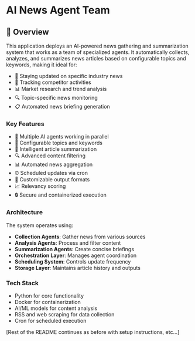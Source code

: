 # AI News Agent Team

## 📖 Overview

This application deploys an AI-powered news gathering and summarization system that works as a team of specialized agents. It automatically collects, analyzes, and summarizes news articles based on configurable topics and keywords, making it ideal for:

- 📰 Staying updated on specific industry news
- 🎯 Tracking competitor activities
- 📊 Market research and trend analysis
- 🔍 Topic-specific news monitoring
- 📋 Automated news briefing generation

### Key Features
- 🤖 Multiple AI agents working in parallel
- 🎯 Configurable topics and keywords
- 📑 Intelligent article summarization
- 🔍 Advanced content filtering
- 📊 Automated news aggregation
- ⏰ Scheduled updates via cron
- 📨 Customizable output formats
- 📈 Relevancy scoring
- 🔒 Secure and containerized execution

### Architecture
The system operates using:
- **Collection Agents**: Gather news from various sources
- **Analysis Agents**: Process and filter content
- **Summarization Agents**: Create concise briefings
- **Orchestration Layer**: Manages agent coordination
- **Scheduling System**: Controls update frequency
- **Storage Layer**: Maintains article history and outputs

### Tech Stack
- Python for core functionality
- Docker for containerization
- AI/ML models for content analysis
- RSS and web scraping for data collection
- Cron for scheduled execution

[Rest of the README continues as before with setup instructions, etc...] 